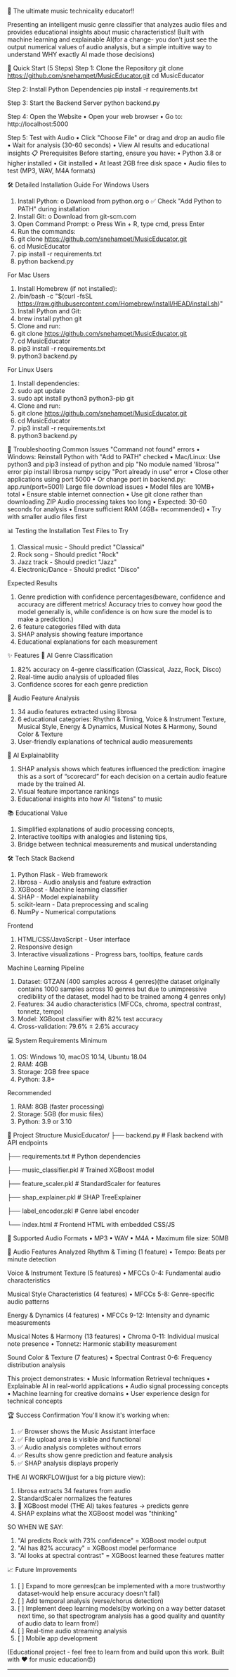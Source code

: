 🎵 The ultimate music technicality educator!!

Presenting an intelligent music genre classifier that analyzes audio files and provides educational insights about music characteristics! Built with machine learning and explainable AI(for a change- you don’t just see the output numerical values of audio analysis, but a simple intuitive way to understand WHY exactly AI made those decisions)

🚀 Quick Start (5 Steps)
Step 1: Clone the Repository
git clone https://github.com/snehampet/MusicEducator.git
cd MusicEducator

Step 2: Install Python Dependencies
pip install -r requirements.txt

Step 3: Start the Backend Server
python backend.py

Step 4: Open the Website
•	Open your web browser
•	Go to: http://localhost:5000

Step 5: Test with Audio
•	Click "Choose File" or drag and drop an audio file
•	Wait for analysis (30-60 seconds)
•	View AI results and educational insights
📋 Prerequisites
Before starting, ensure you have:
•	Python 3.8 or higher installed
•	Git installed
•	At least 2GB free disk space
•	Audio files to test (MP3, WAV, M4A formats)


🛠️ Detailed Installation Guide
For Windows Users
1.	Install Python:
o	Download from python.org
o	✅ Check "Add Python to PATH" during installation
3.	Install Git:
o	Download from git-scm.com
4.	Open Command Prompt:
o	Press Win + R, type cmd, press Enter
5.	Run the commands:
6.	git clone https://github.com/snehampet/MusicEducator.git
7.	cd MusicEducator
8.	pip install -r requirements.txt
9.	python backend.py

   
For Mac Users
1.	Install Homebrew (if not installed):
2.	/bin/bash -c "$(curl -fsSL https://raw.githubusercontent.com/Homebrew/install/HEAD/install.sh)"
3.	Install Python and Git:
4.	brew install python git
5.	Clone and run:
6.	git clone https://github.com/snehampet/MusicEducator.git
7.	cd MusicEducator
8.	pip3 install -r requirements.txt
9.	python3 backend.py
    
For Linux Users
1.	Install dependencies:
2.	sudo apt update
3.	sudo apt install python3 python3-pip git
4.	Clone and run:
5.	git clone https://github.com/snehampet/MusicEducator.git
6.	cd MusicEducator
7.	pip3 install -r requirements.txt
8.	python3 backend.py

   
🔧 Troubleshooting Common Issues
"Command not found" errors
•	Windows: Reinstall Python with "Add to PATH" checked
•	Mac/Linux: Use python3 and pip3 instead of python and pip
"No module named 'librosa'" error
pip install librosa numpy scipy
"Port already in use" error
•	Close other applications using port 5000
•	Or change port in backend.py: app.run(port=5001)
Large file download issues
•	Model files are 10MB+ total
•	Ensure stable internet connection
•	Use git clone rather than downloading ZIP
Audio processing takes too long
•	Expected: 30-60 seconds for analysis
•	Ensure sufficient RAM (4GB+ recommended)
•	Try with smaller audio files first


📊 Testing the Installation
Test Files to Try
1.	Classical music - Should predict "Classical"
2.	Rock song - Should predict "Rock"
3.	Jazz track - Should predict "Jazz"
4.	Electronic/Dance - Should predict "Disco"

Expected Results
1.	Genre prediction with confidence percentages(beware, confidence and accuracy are different metrics! Accuracy tries to convey how good the model generally is, while confidence is on how sure the model is to make a prediction.)
2.	6 feature categories filled with data
3.	SHAP analysis showing feature importance 
4.	Educational explanations for each measurement
   
✨ Features
🎯 AI Genre Classification
1.	82% accuracy on 4-genre classification (Classical, Jazz, Rock, Disco)
2. Real-time audio analysis of uploaded files
3. Confidence scores for each genre prediction

🔬 Audio Feature Analysis
1.	34 audio features extracted using librosa
2.	6 educational categories: Rhythm & Timing, Voice & Instrument Texture, Musical Style, Energy & Dynamics, Musical Notes & Harmony, Sound Color & Texture
3.	User-friendly explanations of technical audio measurements
   
🧠 AI Explainability
1.	SHAP analysis shows which features influenced the prediction: imagine this as a sort of “scorecard” for each decision on a certain audio feature made by the trained AI. 
2.	Visual feature importance rankings
3.	Educational insights into how AI "listens" to music
   
📚 Educational Value
1.	Simplified explanations of audio processing concepts,
2.	Interactive tooltips with analogies and listening tips,
3.	Bridge between technical measurements and musical understanding
   
🛠️ Tech Stack
Backend
1.	Python Flask - Web framework
2. librosa - Audio analysis and feature extraction
3.	XGBoost - Machine learning classifier
4.	SHAP - Model explainability
5.	scikit-learn - Data preprocessing and scaling
6.	NumPy - Numerical computations
   

Frontend
1.	HTML/CSS/JavaScript - User interface
2.	Responsive design
3.	Interactive visualizations - Progress bars, tooltips, feature cards

Machine Learning Pipeline
1.	Dataset: GTZAN (400 samples across 4 genres)(the dataset originally contains 1000 samples across 10 genres but due to unimpressive credibility of the dataset, model had to be trained among 4 genres only)
2.	Features: 34 audio characteristics (MFCCs, chroma, spectral contrast, tonnetz, tempo)
3.	Model: XGBoost classifier with 82% test accuracy
4.	Cross-validation: 79.6% ± 2.6% accuracy

  	
💻 System Requirements
Minimum
1.	OS: Windows 10, macOS 10.14, Ubuntu 18.04
2.	RAM: 4GB
3.	Storage: 2GB free space
4.	Python: 3.8+

Recommended
1.	RAM: 8GB (faster processing)
2.	Storage: 5GB (for music files)
3.	Python: 3.9 or 3.10

📁 Project Structure
MusicEducator/
├── backend.py              # Flask backend with API endpoints

├── requirements.txt        # Python dependencies

├── music_classifier.pkl    # Trained XGBoost model

├── feature_scaler.pkl      # StandardScaler for features

├── shap_explainer.pkl      # SHAP TreeExplainer

├── label_encoder.pkl       # Genre label encoder

└── index.html             # Frontend HTML with embedded CSS/JS

🎵 Supported Audio Formats
•	MP3
•	WAV
•	M4A
•	Maximum file size: 50MB

🔬 Audio Features Analyzed
Rhythm & Timing (1 feature)
•	Tempo: Beats per minute detection

Voice & Instrument Texture (5 features)
•	MFCCs 0-4: Fundamental audio characteristics

Musical Style Characteristics (4 features)
•	MFCCs 5-8: Genre-specific audio patterns

Energy & Dynamics (4 features)
•	MFCCs 9-12: Intensity and dynamic measurements

Musical Notes & Harmony (13 features)
•	Chroma 0-11: Individual musical note presence
•	Tonnetz: Harmonic stability measurement

Sound Color & Texture (7 features)
•	Spectral Contrast 0-6: Frequency distribution analysis

This project demonstrates:
•	Music Information Retrieval techniques
•	Explainable AI in real-world applications
•	Audio signal processing concepts
•	Machine learning for creative domains
•	User experience design for technical concepts

🏆 Success Confirmation
You'll know it's working when:
1.	✅ Browser shows the Music Assistant interface
2.	✅ File upload area is visible and functional
3.	✅ Audio analysis completes without errors
4.	✅ Results show genre prediction and feature analysis
5.	✅ SHAP analysis displays properly

THE AI WORKFLOW(just for a big picture view):
1.	librosa extracts 34 features from audio
2.	StandardScaler normalizes the features
3.	🤖 XGBoost model (THE AI) takes features → predicts genre
4.	SHAP explains what the XGBoost model was "thinking"

SO WHEN WE SAY:
   1.	"AI predicts Rock with 73% confidence" = XGBoost model output
   2.	"AI has 82% accuracy" = XGBoost model performance
   3.	"AI looks at spectral contrast" = XGBoost learned these features matter

📈 Future Improvements
1.	[ ] Expand to more genres(can be implemented with a more trustworthy dataset-would help ensure accuracy doesn't fall)
2.	[ ] Add temporal analysis (verse/chorus detection)
3.	[ ] Implement deep learning models(by working on a way better dataset next time, so that spectrogram analysis has a good quality and quantity of audio data to learn from!)
4.	[ ] Real-time audio streaming analysis
5.	[ ] Mobile app development
   
(Educational project - feel free to learn from and build upon this work. Built with ❤️ for music education😍)
________________________________________









